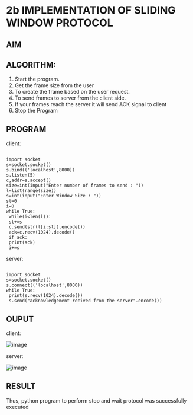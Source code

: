 # 2b IMPLEMENTATION OF SLIDING WINDOW PROTOCOL
## AIM
## ALGORITHM:
1. Start the program.
2. Get the frame size from the user
3. To create the frame based on the user request.
4. To send frames to server from the client side.
5. If your frames reach the server it will send ACK signal to client
6. Stop the Program
## PROGRAM

client:

```

import socket
s=socket.socket()
s.bind(('localhost',8000))
s.listen(5)
c,addr=s.accept()
size=int(input("Enter number of frames to send : "))
l=list(range(size))
s=int(input("Enter Window Size : "))
st=0
i=0
while True:
 while(i<len(l)):
 st+=s
 c.send(str(l[i:st]).encode())
 ack=c.recv(1024).decode()
 if ack:
 print(ack)
 i+=s

```

server:

```

import socket
s=socket.socket()
s.connect(('localhost',8000))
while True: 
 print(s.recv(1024).decode())
 s.send("acknowledgement recived from the server".encode())

```


## OUPUT

client:



![image](https://github.com/Mythili7339267708/2b_SLIDING_WINDOW_PROTOCOL/assets/144260246/fd99770a-868f-430f-9018-a26dcbbf8eee)


server:



![image](https://github.com/Mythili7339267708/2b_SLIDING_WINDOW_PROTOCOL/assets/144260246/61696fc9-0d47-480b-a9e8-a2a16b04cf25)




## RESULT
Thus, python program to perform stop and wait protocol was successfully executed
